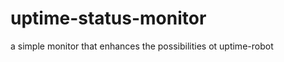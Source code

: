 uptime-status-monitor
=====================

a simple monitor that enhances the possibilities ot uptime-robot
